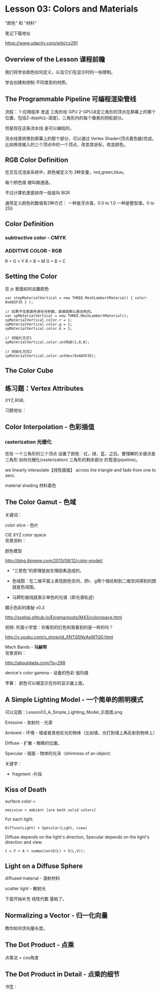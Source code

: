 

# Lesson 03: Colors and Materials 

"颜色" 和 "材料"

笔记下载地址
>
https://www.udacity.com/wiki/cs291


## Overview of the Lesson 课程前瞻


我们将学会颜色如何定义，以及它们在显示时的一些限制。

学会创建和控制 不同类型的材质。

## The Programmable Pipeline 可编程渲染管线

流程：
1-应用程序 发送 三角形给 GPU 
2-GPU决定三角形的顶点在屏幕上的哪个位置，包括Z-depth(z-深度)，三角形内的每个像素的阴影部分。

但是现在这条流水线 是可以编程的。

流水线里转换到屏幕上的那个部分，可以通过 Vertex Shader(顶点着色器)完成。
比如修改输入的三个顶点中的一个顶点，改变其坐标，改变颜色。


## RGB Color Definition

在交互式渲染系统中，颜色被定义为 3种变量，red,green,blue。

每个颜色值 被叫做通道。

不过计算机里面排序一般是叫 BGR

通常定义颜色的数值有2种方式：
一种是浮点值，0.0 to 1.0
一种是整型值，0 to 255

## Color Definition

### subtractive color  -  CMYK

### ADDITIVE COLOR - RGB

R + G = Y
R + B = M
G + B = C

## Setting the Color

在 js 里面如何设置颜色

	var stepMaterialVertical = new THREE.MeshLambertMaterial( { color: 0xA85F35 } );

	// 如果不往里面传递任何参数，直接就默认是白色的。
	var spMaterialVertical = new THREE.MeshLambertMaterial();
	spMaterialVertical.color.r = 1;
	spMaterialVertical.color.g = 1;
	spMaterialVertical.color.b = 1;

	// 初始化方式1
	spMaterialVertical.color.setRGB(1,0,0);
	
	// 初始化方式2
	spMaterialVertical.color.setHex(0xA85F35);


## The Color Cube

## 练习题：Vertex Attributes

XYZ,RGB,

习题地址：
	

## Color Interpolation - 色彩插值

### rasterization 光栅化

在给 一个三角形的三个顶点 设置了颜色：红，绿，蓝，之后。要理解的关键点是 三角形 如何光栅化(rasterization) 三角形的剩余部分 的管道(pipeline)。

we linearly interpolate【线性插值】 across the triangle and fade from one to zero.

material shading 材料着色


## The Color Gamut - 色域

关键词：

color slice - 色片

CIE XYZ color space   
背景资料：

颜色模型
>
http://blog.ibireme.com/2013/08/12/color-model/

 - "三原色"的原理是由生理因素造成的。

 - 色域图：在二维平面上表现颜色空间，把r、g两个值绘制到二维空间得到的图就是色域图。
 - 马蹄形曲线就表示单色的光谱（即光谱轨迹）

顯示色彩的奧秘 v0.3
>
http://sophai.github.io/Enigma/posts/M43/colorspace.html

视频: 煎蛋小学堂：你看到的红色和我看到的是一样的吗？
>
http://v.youku.com/v_show/id_XNTQ5NzAxMTQ0.html


Mach Bands - **马赫带**  
背景资料：
>
http://aboutdada.com/?p=298

device's color gamma - 设备的色彩 伽玛值


字幕：
颜色可以被显示在你的显示器上面，



## A Simple Lighting Model - 一个简单的照明模式

可以见图：Lesson03_A_Simple_Lighting_Model_示意图.png

Emissive - 发射的 - 光源

Ambient - 环境 - 墙或者其他反光的物体（比如墙，光打到墙上再反射到物体上）

Diffuse - 扩散 - 眼睛的位置。

Specular - 镜面 - 物体的光泽（shininess of an object）

关键字：  
 - fragment -片段

## Kiss of Death

surface color = 

	emissive + ambient [are both solid colors]

For each light:

	Diffuse(Light) + Specular(Light, view)

Diffuse depends on the light's direction,
Specular depends on the light's direction and view.

	C = F + A + summation(D(L) + S(L,V)); 

## Light on a Diffuse Sphere 

diffused material - 漫射材料

scatter light - 散射光

下面开始补充 线性代数 基础了。

## Normalizing a Vector - 归一化向量

教你如何求向量长度。



## The Dot Product - 点乘

点乘法 = cos角度

## The Dot Product in Detail - 点乘的细节


书签：




 









